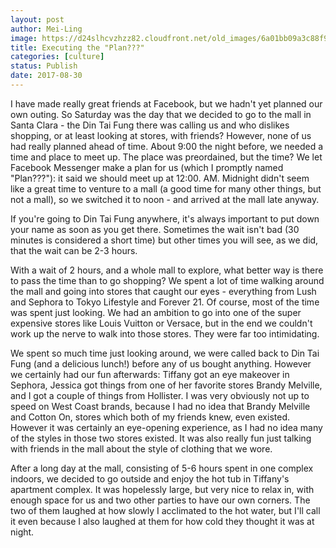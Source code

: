 ```yaml
---
layout: post
author: Mei-Ling
image: https://d24slhcvzhzz82.cloudfront.net/old_images/6a01bb09a3c88f970d01b7c910f7d2970b-pi.jpg
title: Executing the "Plan???"
categories: [culture]
status: Publish
date: 2017-08-30
---
```


I have made really great friends at Facebook, but we hadn't yet planned our own outing. So Saturday was the day that we decided to go to the mall in Santa Clara - the Din Tai Fung there was calling us and who dislikes shopping, or at least looking at stores, with friends? However, none of us had really planned ahead of time. About 9:00 the night before, we needed a time and place to meet up. The place was preordained, but the time? We let Facebook Messenger make a plan for us (which I promptly named "Plan???"): it said we should meet up at 12:00. AM. Midnight didn't seem like a great time to venture to a mall (a good time for many other things, but not a mall), so we switched it to noon - and arrived at the mall late anyway.

If you're going to Din Tai Fung anywhere, it's always important to put down your name as soon as you get there. Sometimes the wait isn't bad (30 minutes is considered a short time) but other times you will see, as we did, that the wait can be 2-3 hours.

With a wait of 2 hours, and a whole mall to explore, what better way is there to pass the time than to go shopping? We spent a lot of time walking around the mall and going into stores that caught our eyes - everything from Lush and Sephora to Tokyo Lifestyle and Forever 21. Of course, most of the time was spent just looking. We had an ambition to go into one of the super expensive stores like Louis Vuitton or Versace, but in the end we couldn't work up the nerve to walk into those stores. They were far too intimidating.

We spent so much time just looking around, we were called back to Din Tai Fung (and a delicious lunch!) before any of us bought anything. However we certainly had our fun afterwards: Tiffany got an eye makeover in Sephora, Jessica got things from one of her favorite stores Brandy Melville, and I got a couple of things from Hollister. I was very obviously not up to speed on West Coast brands, because I had no idea that Brandy Melville and Cotton On, stores which both of my friends knew, even existed. However it was certainly an eye-opening experience, as I had no idea many of the styles in those two stores existed. It was also really fun just talking with friends in the mall about the style of clothing that we wore.

After a long day at the mall, consisting of 5-6 hours spent in one complex indoors, we decided to go outside and enjoy the hot tub in Tiffany's apartment complex. It was hopelessly large, but very nice to relax in, with enough space for us and two other parties to have our own corners. The two of them laughed at how slowly I acclimated to the hot water, but I'll call it even because I also laughed at them for how cold they thought it was at night.

